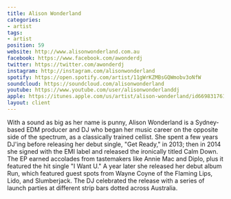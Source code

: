 ```yaml
---
title: Alison Wonderland
categories:
- artist
tags:
- artist
position: 59
website: http://www.alisonwonderland.com.au
facebook: https://www.facebook.com/awonderdj
twitter: https://twitter.com/awonderdj
instagram: http://instagram.com/alisonwonderland
spotify: https://open.spotify.com/artist/11gWrKZMBsGQWmobv3oNfW
soundcloud: https://soundcloud.com/alisonwonderland
youtube: https://www.youtube.com/user/alisonwonderlanddj
apple: https://itunes.apple.com/us/artist/alison-wonderland/id669831761
layout: client
---
```


With a sound as big as her name is punny, Alison Wonderland is a Sydney-based EDM producer and DJ who began her music career on the opposite side of the spectrum, as a classically trained cellist. She spent a few years DJ'ing before releasing her debut single, "Get Ready," in 2013; then in 2014 she signed with the EMI label and released the ironically titled Calm Down. The EP earned accolades from tastemakers like Annie Mac and Diplo, plus it featured the hit single "I Want U." A year later she released her debut album Run, which featured guest spots from Wayne Coyne of the Flaming Lips, Lido, and Slumberjack. The DJ celebrated the release with a series of launch parties at different strip bars dotted across Australia.